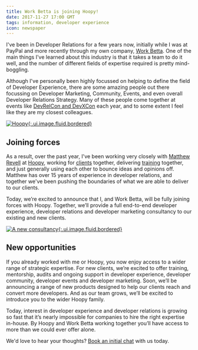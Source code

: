 ```yaml
---
title: Work Betta is joining Hoopy!
date: 2017-11-27 17:00 GMT
tags: information, developer experience
icon: newspaper
---
```


I've been in Developer Relations for a few years now, initially while I was at PayPal and more recently through my own company, [Work Betta](https://betta.io). One of the main things I've learned about this industry is that it takes a team to do it well, and the number of different fields of expertise required is pretty mind-boggling.

Although I've personally been highly focussed on helping to define the field of Developer Experience, there are some amazing people out there focussing on Developer Marketing, Community, Events, and even overall Developer Relations Strategy. Many of these people come together at events like [DevRelCon and DevXCon](https://devrelcon.net/) each year, and to some extent I feel like they are my closest colleagues.

[![Hoopy](/images/blog/2017/joining-hoopy/logo.jpg){:.ui.image.fluid.bordered}](https://hoopy.io)

## Joining forces

As a result, over the past year, I've been working very closely with [Matthew Revell](https://twitter.com/matthewrevell?lang=en) at [Hoopy](https://hoopy.io), working for [clients](https://hoopy.io) together, delivering [training](https://london-2017.devrel.net/#training) together, and just generally using each other to bounce ideas and opinions off. Matthew has over 15 years of experience in developer relations, and together we've been pushing the boundaries of what we are able to deliver to our clients.

Today, we’re excited to announce that I, and Work Betta, will be fully joining forces with Hoopy. Together, we’ll provide a full end-to-end developer experience, developer relations and developer marketing consultancy to our existing and new clients.

[![A new consultancy](/images/blog/2017/joining-hoopy/tagline.jpg){:.ui.image.fluid.bordered}](https://hoopy.io)

## New opportunities

If you already worked with me or Hoopy, you now enjoy access to a wider range of strategic expertise. For new clients, we’re excited to offer training, mentorship, audits and ongoing support in developer experience, developer community, developer events and developer marketing. Soon, we’ll be announcing a range of new products designed to help our clients reach and convert more developers. And as our team grows, we’ll be excited to introduce you to the wider Hoopy family.

Today, interest in developer experience and developer relations is growing so fast that it’s nearly impossible for companies to hire the right expertise in-house. By Hoopy and Work Betta working together you’ll have access to more than we could ever offer alone.

We'd love to hear your thoughts? [Book an initial chat](mailto:hello@hoopy.io) with us today.
